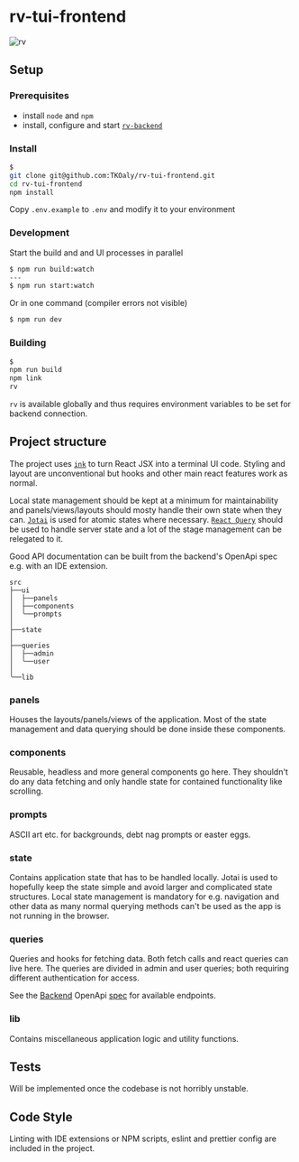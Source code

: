 # rv-tui-frontend

![rv](https://github.com/TKOaly/rv-tui-frontend/assets/56773501/6b1d0e79-0164-4929-bb5f-47bca737a2a0)

## Setup

### Prerequisites

- install `node` and `npm`
- install, configure and start [`rv-backend`](https://github.com/TKOaly/rv-backend)

### Install

```bash
$
git clone git@github.com:TKOaly/rv-tui-frontend.git
cd rv-tui-frontend
npm install
```

Copy `.env.example` to `.env` and modify it to your environment

### Development

Start the build and and UI processes in parallel

```bash
$ npm run build:watch
---
$ npm run start:watch
```

Or in one command (compiler errors not visible)

```bash
$ npm run dev
```

### Building

```bash
$
npm run build
npm link
rv
```

`rv` is available globally and thus requires environment variables to be set for backend connection.

## Project structure

The project uses [`ink`](https://github.com/vadimdemedes/ink) to turn React JSX into a terminal UI code.
Styling and layout are unconventional but hooks and other main react features work as normal.

Local state management should be kept at a minimum for maintainability and panels/views/layouts should mosty handle their own state when they can.
[`Jotai`](https://jotai.org/docs/core/use-atom) is used for atomic states where necessary. [`React Query`](https://tanstack.com/query/latest/docs/framework/react/overview#enough-talk-show-me-some-code-already) should be used to handle server state and a lot of the stage management can be relegated to it.

Good API documentation can be built from the backend's OpenApi spec e.g. with an IDE extension.

```
src
├──ui
│  ├──panels
│  ├──components
│  ╰──prompts
│
├──state
│
├──queries
│  ├──admin
│  ╰──user
│
╰──lib
```

### panels

Houses the layouts/panels/views of the application. Most of the state management and data querying should be done inside these components.

### components

Reusable, headless and more general components go here. They shouldn't do any data fetching and only handle state for contained functionality like scrolling.

### prompts

ASCII art etc. for backgrounds, debt nag prompts or easter eggs.

### state

Contains application state that has to be handled locally. Jotai is used to hopefully keep the state simple and avoid larger and complicated state structures. Local state management is mandatory for e.g. navigation and other data as many normal querying methods can't be used as the app is not running in the browser.

### queries

Queries and hooks for fetching data. Both fetch calls and react queries can live here.
The queries are divided in admin and user queries; both requiring different authentication for access.

See the [Backend](https://github.com/TKOaly/rv-backend) OpenApi [spec](https://github.com/TKOaly/rv-backend/blob/develop/openapi.yaml) for available endpoints.

### lib

Contains miscellaneous application logic and utility functions.

## Tests

Will be implemented once the codebase is not horribly unstable.

## Code Style

Linting with IDE extensions or NPM scripts, eslint and prettier config are included in the project.

